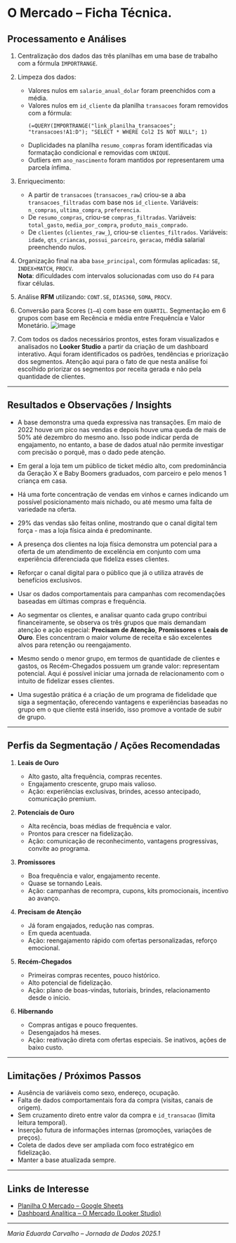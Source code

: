 
# O Mercado – Ficha Técnica.

## Processamento e Análises

1. Centralização dos dados das três planilhas em uma base de trabalho com a fórmula `IMPORTRANGE`.

2. Limpeza dos dados:
   - Valores nulos em `salario_anual_dolar` foram preenchidos com a média.
   - Valores nulos em `id_cliente` da planilha `transacoes` foram removidos com a fórmula:
     ```
     (=QUERY(IMPORTRANGE("link_planilha_transacoes"; "transacoes!A1:D"); "SELECT * WHERE Col2 IS NOT NULL"; 1)
     ```
   - Duplicidades na planilha `resumo_compras` foram identificadas via formatação condicional e removidas com `UNIQUE`.
   - Outliers em `ano_nascimento` foram mantidos por representarem uma parcela ínfima.

3. Enriquecimento:
   - A partir de `transacoes` (`transacoes_raw`) criou-se a aba `transacoes_filtradas` com base nos `id_cliente`. Variáveis: `n_compras`, `ultima_compra`, `preferencia`.
   - De `resumo_compras`, criou-se `compras_filtradas`. Variáveis: `total_gasto`, `media_por_compra`, `produto_mais_comprado`.
   - De `clientes` (`clientes_raw_`), criou-se `clientes_filtrados`. Variáveis: `idade`, `qts_criancas`, `possui_parceiro`, `geracao`, média salarial preenchendo nulos.

4. Organização final na aba `base_principal`, com fórmulas aplicadas: `SE`, `INDEX+MATCH`, `PROCV`.  
   **Nota**: dificuldades com intervalos solucionadas com uso do `F4` para fixar células.

5. Análise **RFM** utilizando: `CONT.SE`, `DIAS360`, `SOMA`, `PROCV`.

6. Conversão para Scores (`1–4`) com base em `QUARTIL`. Segmentação em 6 grupos com base em Recência e média entre Frequência e Valor Monetário.  ![image](https://github.com/user-attachments/assets/d1462027-7c5c-4017-8749-fa075a0cd6e8)


7. Com todos os dados necessários prontos, estes foram visualizados e analisados no **Looker Studio** a partir da criação de um dashboard interativo. Aqui foram identificados os padrões, tendências e priorização dos segmentos. Atenção aqui para o fato de que nesta análise foi escolhido priorizar os segmentos por receita gerada e não pela quantidade de clientes. 

---

## Resultados e Observações / Insights

- A base demonstra uma queda expressiva nas transações. Em maio de 2022 houve um pico nas vendas e depois houve uma queda de mais de 50% até dezembro do mesmo ano. Isso pode indicar perda de engajamento, no entanto, a base de dados atual não permite investigar com precisão o porquê, mas o dado pede atenção. 

- Em geral a loja tem um público de ticket médio alto, com predominância da Geração X e Baby Boomers graduados, com parceiro e pelo menos 1 criança em casa. 
- Há uma forte concentração de vendas em vinhos e carnes indicando um possível posicionamento mais nichado, ou até mesmo uma falta de variedade na oferta. 
- 29% das vendas são feitas online, mostrando que o canal digital tem força - mas a loja física ainda é predominante. 
- A presença dos clientes na loja física demonstra um potencial para a oferta de um atendimento de excelência em conjunto com uma experiência diferenciada que fideliza esses clientes. 

- Reforçar o canal digital para o público que já o utiliza através de benefícios exclusivos. 

- Usar os dados comportamentais para campanhas com recomendações baseadas em últimas compras e frequência.
- Ao segmentar os clientes, e analisar quanto cada grupo contribui financeiramente, se observa os três grupos que mais demandam atenção e ação especial: **Precisam de Atenção**, **Promissores** e **Leais de Ouro**. Eles concentram o maior volume de receita e são excelentes alvos para retenção ou reengajamento. 

- Mesmo sendo o menor grupo, em termos de quantidade de clientes e gastos, os Recém-Chegados possuem um grande valor: representam potencial. Aqui é possível iniciar uma jornada de relacionamento com o intuito de fidelizar esses clientes. 

- Uma sugestão prática é a criação de um programa de fidelidade que siga a segmentação, oferecendo vantagens e experiências baseadas no grupo em o que cliente está inserido, isso promove a vontade de subir de grupo. 


---

## Perfis da Segmentação / Ações Recomendadas

1. **Leais de Ouro**
   - Alto gasto, alta frequência, compras recentes.
   - Engajamento crescente, grupo mais valioso.
   - Ação: experiências exclusivas, brindes, acesso antecipado, comunicação premium.

2. **Potenciais de Ouro**
   - Alta recência, boas médias de frequência e valor.
   - Prontos para crescer na fidelização.
   - Ação: comunicação de reconhecimento, vantagens progressivas, convite ao programa.

3. **Promissores**
   - Boa frequência e valor, engajamento recente.
   - Quase se tornando Leais.
   - Ação: campanhas de recompra, cupons, kits promocionais, incentivo ao avanço.

4. **Precisam de Atenção**
   - Já foram engajados, redução nas compras.
   - Em queda acentuada.
   - Ação: reengajamento rápido com ofertas personalizadas, reforço emocional.

5. **Recém-Chegados**
   - Primeiras compras recentes, pouco histórico.
   - Alto potencial de fidelização.
   - Ação: plano de boas-vindas, tutoriais, brindes, relacionamento desde o início.

6. **Hibernando**
   - Compras antigas e pouco frequentes.
   - Desengajados há meses.
   - Ação: reativação direta com ofertas especiais. Se inativos, ações de baixo custo.

---

## Limitações / Próximos Passos

- Ausência de variáveis como sexo, endereço, ocupação.
- Falta de dados comportamentais fora da compra (visitas, canais de origem).
- Sem cruzamento direto entre valor da compra e `id_transacao` (limita leitura temporal).
- Inserção futura de informações internas (promoções, variações de preços).
- Coleta de dados deve ser ampliada com foco estratégico em fidelização.
- Manter a base atualizada sempre.

---

## Links de Interesse

- [Planilha O Mercado – Google Sheets](https://docs.google.com/spreadsheets/d/1rVBJBRYqAeitUALBxqQ_Z38FA-_gL4Opw0XzYJLBc_o/edit?usp=sharing)  
- [Dashboard Analítica – O Mercado (Looker Studio)](https://lookerstudio.google.com/reporting/5fee2aee-4e19-425c-9682-6fd1f998b334)

---

*Maria Eduarda Carvalho – Jornada de Dados 2025.1*

